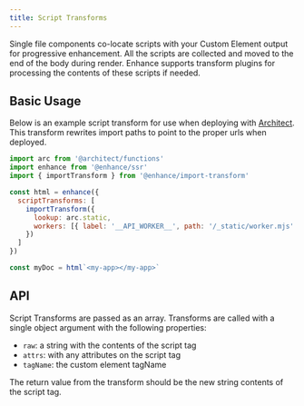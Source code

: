 ```yaml
---
title: Script Transforms
---
```


Single file components co-locate scripts  with your Custom Element output for progressive enhancement. All the scripts are collected and moved to the end of the body during render. Enhance supports transform plugins for processing the contents of these scripts if needed.

## Basic Usage

Below is an example script transform for use when deploying with [Architect](https://arc.codes). This transform rewrites import paths to point to the proper urls when deployed.

```javascript
import arc from '@architect/functions'
import enhance from '@enhance/ssr'
import { importTransform } from '@enhance/import-transform'

const html = enhance({
  scriptTransforms: [
    importTransform({
      lookup: arc.static,
      workers: [{ label: '__API_WORKER__', path: '/_static/worker.mjs' }]
    })
  ]
})

const myDoc = html`<my-app></my-app>`
```

## API

Script Transforms are passed as an array. Transforms are called with a single object argument with the following properties:

- `raw`: a string with the contents of the script tag
- `attrs`: with any attributes on the script tag
- `tagName`: the custom element tagName

The return value from the transform should be the new string contents of the script tag.
